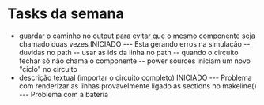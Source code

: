 # Tasks da semana
- guardar o caminho no output para evitar que o mesmo componente seja chamado duas vezes INICIADO --- Esta gerando erros na simulação -- duvidas no path -- usar as ids da linha no path -- quando o circuito fechar só não chama o componente  -- power sources iniciam um novo "ciclo" no circuito
- descrição textual (importar o circuito completo) INICIADO  --- Problema com renderizar as linhas provavelmente ligado as sections no makeline()  --- Problema com a bateria






